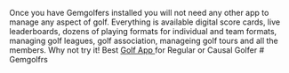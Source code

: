 Once you have Gemgolfers installed you will not need any other app to manage any aspect of golf. Everything is available digital score cards, live leaderboards, dozens of playing formats for individual and team formats, managing golf leagues, golf association, manageing golf tours and all the members. Why not try it! Best <a href="https://gemgolfers.com/" target="_blank">Golf App		</a> for Regular or Causal Golfer # Gemgolfrs

